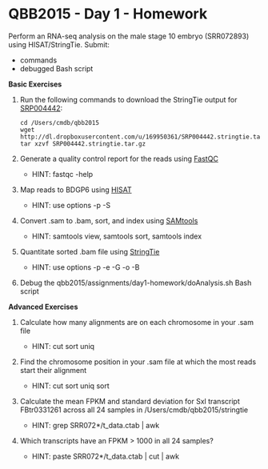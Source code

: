 QBB2015 - Day 1 - Homework
==========================

Perform an RNA-seq analysis on the male stage 10 embryo (SRR072893) using HISAT/StringTie.  Submit:

- commands
- debugged Bash script

**Basic Exercises**

1. Run the following commands to download the StringTie output for [SRP004442](http://www.ncbi.nlm.nih.gov/sra/SRP004442):

    ```shell
    cd /Users/cmdb/qbb2015
    wget http://dl.dropboxusercontent.com/u/169950361/SRP004442.stringtie.tar.gz
    tar xzvf SRP004442.stringtie.tar.gz
    ```

2. Generate a quality control report for the reads using [FastQC](http://www.bioinformatics.babraham.ac.uk/projects/fastqc/)

    - HINT: fastqc -help

3. Map reads to BDGP6 using [HISAT](https://ccb.jhu.edu/software/hisat/index.shtml)

    - HINT: use options -p -S

4. Convert .sam to .bam, sort, and index using [SAMtools](http://www.htslib.org/doc/samtools.html)

    - HINT: samtools view, samtools sort, samtools index

5. Quantitate sorted .bam file using [StringTie](http://ccb.jhu.edu/software/stringtie/)

    - HINT: use options -p -e -G -o -B

6. Debug the qbb2015/assignments/day1-homework/doAnalysis.sh Bash script
    

**Advanced Exercises**

1. Calculate how many alignments are on each chromosome in your .sam file

    - HINT: cut sort uniq

2. Find the chromosome position in your .sam file at which the most reads start their alignment

    - HINT: cut sort uniq sort

3. Calculate the mean FPKM and standard deviation for Sxl transcript FBtr0331261 across all 24 samples in /Users/cmdb/qbb2015/stringtie

    - HINT: grep SRR072*/t_data.ctab | awk

4. Which transcripts have an FPKM > 1000 in all 24 samples?

    - HINT: paste SRR072*/t_data.ctab | cut | awk
